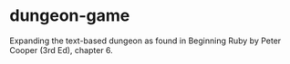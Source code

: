 # dungeon-game
Expanding the text-based dungeon as found in Beginning Ruby by Peter Cooper (3rd Ed), chapter 6.
